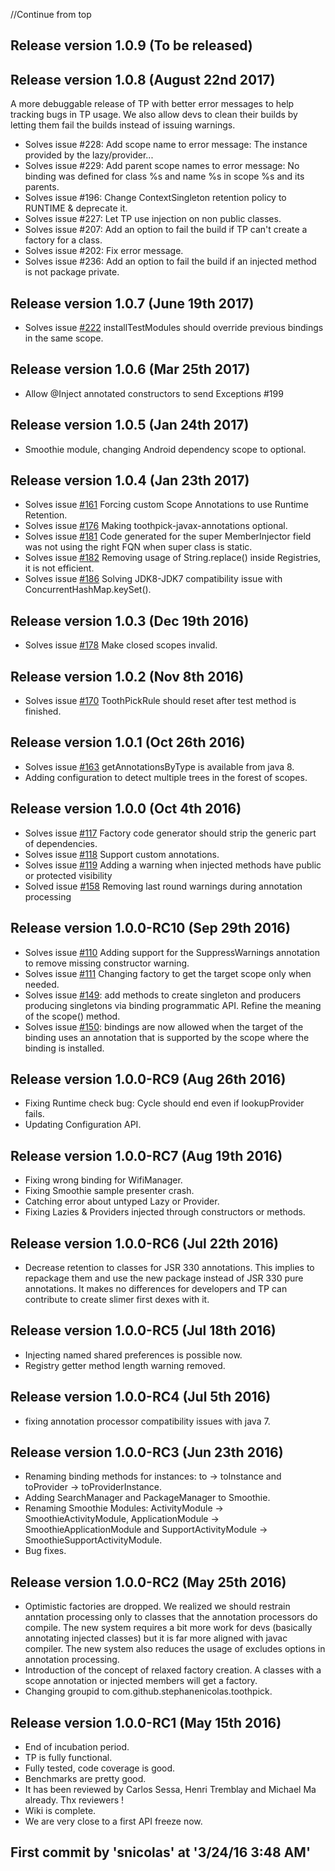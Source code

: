 //Continue from top

## Release version 1.0.9 (To be released)

## Release version 1.0.8 (August 22nd 2017)
A more debuggable release of TP with better error messages to help tracking bugs in TP usage. 
We also allow devs to clean their builds by letting them fail the builds instead of issuing warnings.

* Solves issue #228: Add scope name to error message: The instance provided by the lazy/provider...
* Solves issue #229: Add parent scope names to error message: No binding was defined for class %s and name %s in scope %s and its parents.
* Solves issue #196: Change ContextSingleton retention policy to RUNTIME & deprecate it.
* Solves issue #227: Let TP use injection on non public classes.
* Solves issue #207: Add an option to fail the build if TP can't create a factory for a class.
* Solves issue #202: Fix error message.
* Solves issue #236: Add an option to fail the build if an injected method is not package private.

## Release version 1.0.7 (June 19th 2017)

* Solves issue [#222](https://github.com/stephanenicolas/toothpick/issues/222) installTestModules should override previous bindings in the same scope.

## Release version 1.0.6 (Mar 25th 2017)

* Allow @Inject annotated constructors to send Exceptions #199

## Release version 1.0.5 (Jan 24th 2017)

* Smoothie module, changing Android dependency scope to optional.

## Release version 1.0.4 (Jan 23th 2017)

* Solves issue [#161](https://github.com/stephanenicolas/toothpick/issues/161) Forcing custom Scope Annotations to use Runtime Retention.
* Solves issue [#176](https://github.com/stephanenicolas/toothpick/issues/176) Making toothpick-javax-annotations optional.
* Solves issue [#181](https://github.com/stephanenicolas/toothpick/issues/181) Code generated for the super MemberInjector field was not using the right FQN when super class is static.
* Solves issue [#182](https://github.com/stephanenicolas/toothpick/issues/182) Removing usage of String.replace() inside Registries, it is not efficient.
* Solves issue [#186](https://github.com/stephanenicolas/toothpick/issues/186) Solving JDK8-JDK7 compatibility issue with ConcurrentHashMap.keySet().

## Release version 1.0.3 (Dec 19th 2016)

* Solves issue [#178](https://github.com/stephanenicolas/toothpick/issues/178) Make closed scopes invalid.

## Release version 1.0.2 (Nov 8th 2016)

* Solves issue [#170](https://github.com/stephanenicolas/toothpick/issues/170) ToothPickRule should reset after test method is finished.

## Release version 1.0.1 (Oct 26th 2016)

* Solves issue [#163](https://github.com/stephanenicolas/toothpick/issues/163) getAnnotationsByType is available from java 8.
* Adding configuration to detect multiple trees in the forest of scopes.

## Release version 1.0.0 (Oct 4th 2016)

* Solves issue [#117](https://github.com/stephanenicolas/toothpick/issues/117) Factory code generator should strip the generic part of dependencies.
* Solves issue [#118](https://github.com/stephanenicolas/toothpick/issues/118) Support custom annotations.
* Solves issue [#119](https://github.com/stephanenicolas/toothpick/issues/119) Adding a warning when injected methods have public or protected visibility
* Solved issue [#158](https://github.com/stephanenicolas/toothpick/issues/158) Removing last round warnings during annotation processing

## Release version 1.0.0-RC10 (Sep 29th 2016)

* Solves issue [#110](https://github.com/stephanenicolas/toothpick/issues/110) Adding support for the SuppressWarnings annotation to remove missing constructor warning.
* Solves issue [#111](https://github.com/stephanenicolas/toothpick/issues/111) Changing factory to get the target scope only when needed.
* Solves issue [#149](https://github.com/stephanenicolas/toothpick/issues/149): add methods to create singleton and producers producing singletons via binding programmatic API. Refine the meaning of the scope() method.
* Solves issue [#150](https://github.com/stephanenicolas/toothpick/issues/150): bindings are now allowed when the target of the binding uses an annotation that is supported by the scope where the binding is installed.

## Release version 1.0.0-RC9 (Aug 26th 2016)

* Fixing Runtime check bug: Cycle should end even if lookupProvider fails.
* Updating Configuration API.

## Release version 1.0.0-RC7 (Aug 19th 2016)

* Fixing wrong binding for WifiManager.
* Fixing Smoothie sample presenter crash.
* Catching error about untyped Lazy or Provider.
* Fixing Lazies & Providers injected through constructors or methods.

## Release version 1.0.0-RC6 (Jul 22th 2016)

* Decrease retention to classes for JSR 330 annotations. This implies to repackage them and use the new package 
instead of JSR 330 pure annotations. It makes no differences for developers and TP can contribute to create slimer
first dexes with it.

## Release version 1.0.0-RC5 (Jul 18th 2016)

* Injecting named shared preferences is possible now.
* Registry getter method length warning removed.

## Release version 1.0.0-RC4 (Jul 5th 2016)

* fixing annotation processor compatibility issues with java 7.

## Release version 1.0.0-RC3 (Jun 23th 2016)

* Renaming binding methods for instances: to -> toInstance and toProvider -> toProviderInstance.
* Adding SearchManager and PackageManager to Smoothie.
* Renaming Smoothie Modules: ActivityModule -> SmoothieActivityModule, ApplicationModule -> SmoothieApplicationModule
and SupportActivityModule -> SmoothieSupportActivityModule.
* Bug fixes.

## Release version 1.0.0-RC2 (May 25th 2016)

* Optimistic factories are dropped. We realized we should restrain anntation processing only to classes that
the annotation processors do compile. The new system requires a bit more work for devs (basically annotating injected classes)
but it is far more aligned with javac compiler. The new system also reduces the usage of excludes options in annotation processing.
* Introduction of the concept of relaxed factory creation. A classes with a scope annotation or injected members will get a factory.
* Changing groupid to com.github.stephanenicolas.toothpick.

## Release version 1.0.0-RC1 (May 15th 2016)

* End of incubation period.
* TP is fully functional.
* Fully tested, code coverage is good.
* Benchmarks are pretty good.
* It has been reviewed by Carlos Sessa, Henri Tremblay and Michael Ma already. Thx reviewers !
* Wiki is complete.
* We are very close to a first API freeze now.

## First commit by 'snicolas' at '3/24/16 3:48 AM'
